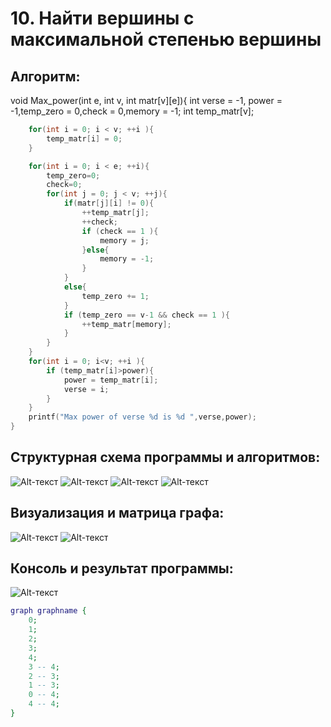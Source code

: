 # 10. Найти вершины с максимальной степенью вершины
## Алгоритм:
void Max_power(int e, int v, int matr[v][e]){
    int verse = -1, power = -1,temp_zero = 0,check = 0,memory = -1;
    int temp_matr[v];

```C
    for(int i = 0; i < v; ++i ){
        temp_matr[i] = 0;
    }

    for(int i = 0; i < e; ++i){
        temp_zero=0;
        check=0;
        for(int j = 0; j < v; ++j){
            if(matr[j][i] != 0){
                ++temp_matr[j];
                ++check;
                if (check == 1 ){
                    memory = j;
                }else{
                    memory = -1;
                }
            }
            else{
                temp_zero += 1;
            }
            if (temp_zero == v-1 && check == 1 ){
                ++temp_matr[memory];
            }
        }
    }
    for(int i = 0; i<v; ++i ){
        if (temp_matr[i]>power){
            power = temp_matr[i];
            verse = i;
        }
    }
    printf("Max power of verse %d is %d ",verse,power);
}
```

## Структурная схема программы и алгоритмов:
![Alt-текст](https://github.com/Timo7012/Graphs_Modificated/blob/main/Scheme_1.jpg)
![Alt-текст](https://github.com/Timo7012/Graphs_Modificated/blob/main/Scheme_2.jpg)
![Alt-текст](https://github.com/Timo7012/Graphs_Modificated/blob/main/Scheme_3.jpg)
![Alt-текст](https://github.com/Timo7012/Graphs_Modificated/blob/main/Scheme_F.jpg)

## Визуализация и матрица графа:
![Alt-текст](https://github.com/Timo7012/Graphs_Modificated/blob/main/Matrix.jpg)
![Alt-текст](https://github.com/Timo7012/Graphs_Modificated/blob/main/Graph.jpg)


## Консоль и результат программы:
![Alt-текст](https://github.com/Timo7012/Graphs_Modificated/blob/main/Console.jpg)
``` Dot
graph graphname {
	0;
	1;
	2;
	3;
	4;
	3 -- 4;
	2 -- 3;
	1 -- 3;
	0 -- 4;
	4 -- 4;
}
```


